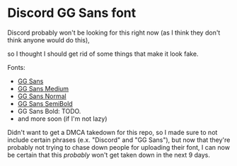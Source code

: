 # Discord GG Sans font

Discord probably won't be looking for this right now (as I think they don't think anyone would do this),

so I thought I should get rid of some things that make it look fake.

Fonts:
  - [GG Sans](GG%20Sans.ttf)
  - [GG Sans Medium](GG%20Sans%20Medium.ttf)
  - [GG Sans Normal](GG%20Sans%20Normal.ttf)
  - [GG Sans SemiBold](GG%20Sans%20SemiBold.ttf)
  - GG Sans Bold: TODO.
  - and more soon (if I'm not lazy)

Didn't want to get a DMCA takedown for this repo, so I made sure to not include certain phrases (e.x. "Discord" and "GG Sans"),
but now that they're probably not trying to chase down people for uploading their font,
I can now be certain that this *probably* won't get taken down in the next 9 days.
